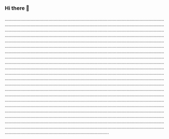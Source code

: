 ### Hi there 👋

.............................................................................................................................................................................................................................................................................................................................................................................................................................................................................................................................................................................................................................................................................................................................................................................................................................................................................................................................................................................................................................................................................................................................................................................................................................................................................................................................................................................................................................................................................................................................................................................................................................................................................................................................................................................................................................................................................................................................................................................................................................................................................................................................................................................................................................................................................................................................................................................................................................................................................................................................................................................................................................................................................................................................................................................................